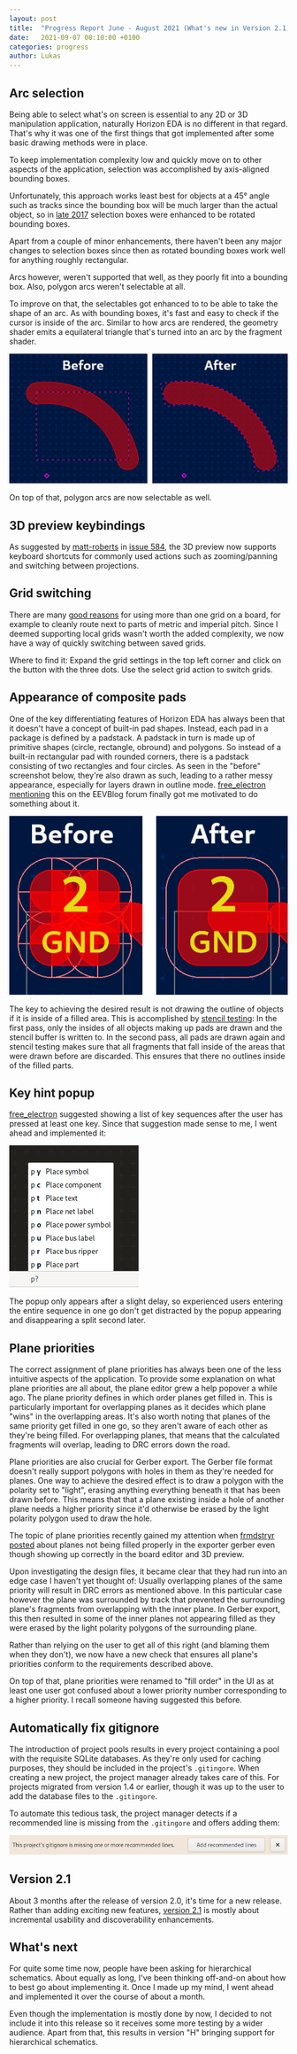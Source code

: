 ```yaml
---
layout: post
title:  "Progress Report June - August 2021 (What's new in Version 2.1)"
date:   2021-09-07 00:10:00 +0100
categories: progress
author: Lukas
---
```



## Arc selection

Being able to select what's on screen is essential to any 2D or 3D 
manipulation application, naturally Horizon EDA is no different in that regard. 
That's why it was one of the first things that got implemented after 
some basic drawing methods were in place.

To keep implementation complexity low and quickly move on to other 
aspects of the application, selection was accomplished by axis-aligned 
bounding boxes.

Unfortunately, this approach works least best for objects at a 45° 
angle such as tracks since the bounding box will be much larger than the actual object, 
so in [late 
2017](https://github.com/horizon-eda/horizon/commit/d02a26faa71e45e4d101c36a91c524b3149b5272)
selection boxes were enhanced to be rotated bounding boxes.

Apart from a couple of minor enhancements, there haven't been any major 
changes to selection boxes since then as rotated bounding boxes work well for 
anything roughly rectangular.

Arcs however, weren't supported that well, as they poorly fit into a 
bounding box. Also, polygon arcs weren't selectable at all.

To improve on that, the selectables got enhanced to to be able to take 
the shape of an arc. As with bounding boxes, it's fast and easy to 
check if the cursor is inside of the arc. Similar to how arcs are 
rendered, the geometry shader emits a equilateral triangle that's 
turned into an arc by the fragment shader.

![ ](/assets/arc-sel.png)

On top of that, polygon arcs are now selectable as well.

## 3D preview keybindings

As suggested by [matt-roberts](https://github.com/matt-roberts) in 
[issue 584](https://github.com/horizon-eda/horizon/issues/584), the 3D preview now supports 
keyboard shortcuts for commonly used actions such as zooming/panning 
and switching between projections.

## Grid switching

There are many [good 
reasons](https://github.com/horizon-eda/horizon/issues/592) for using more than one grid on a board, 
for example to cleanly route next to parts of metric and imperial 
pitch. Since I deemed supporting local grids wasn't worth the 
added complexity, we now have a way of quickly switching between saved 
grids.

Where to find it: Expand the grid settings in the top left corner and 
click on the button with the three dots. Use the select grid action to 
switch grids.

## Appearance of composite pads

One of the key differentiating features of Horizon EDA has always been 
that it doesn't have a concept of built-in pad shapes. Instead, each 
pad in a package is defined by a padstack. A padstack in turn is made 
up of primitive shapes (circle, rectangle, obround) and polygons. So 
instead of a built-in rectangular pad with rounded corners, there is a 
padstack consisting of two rectangles and four circles. As seen in the 
"before" screenshot below, they're also drawn as such, leading to a 
rather messy appearance, especially for layers drawn in outline mode. 
[free_electron](https://www.eevblog.com/forum/index.php?action=profile;u=446)
[mentioning](https://www.eevblog.com/forum/eda/horizon-eda-version-1-0!/msg3590446/#msg3590446) this on the EEVBlog forum finally got me motivated to do 
something about it. 

![ ](/assets/comp-pads.png)


The key to achieving the desired result is not drawing the outline of 
objects if it is inside of a filled area. This is accomplished 
by [stencil 
testing](https://learnopengl.com/Advanced-OpenGL/Stencil-testing): In 
the first pass, only the insides of all objects making up pads are drawn 
and the stencil buffer is written to. In the second pass, all pads are 
drawn again and stencil testing makes sure that all fragments that 
fall inside of the areas that were drawn before are discarded. This 
ensures that there no outlines inside of the filled parts.

## Key hint popup

[free_electron](https://www.eevblog.com/forum/index.php?action=profile;u=446) suggested showing a list of 
key sequences after the user has pressed at least one key. Since that 
suggestion made sense to me, I went ahead and implemented it:

![ ](/assets/key-hint.png)

The popup only appears after a slight delay, so experienced users 
entering the entire sequence in one go don't get distracted by the 
popup appearing and disappearing a split second later.

## Plane priorities

The correct assignment of plane priorities has always been one of the 
less intuitive aspects of the application. To provide some explanation 
on what plane priorities are all about, the plane editor grew a help 
popover a while ago. The plane priority defines in which order planes 
get filled in. This is particularly important for overlapping planes as 
it decides which plane "wins" in the overlapping areas. It's also worth 
noting that planes of the same priority get filled in one go, so they aren't 
aware of each other as they're being filled. For overlapping planes, 
that means that the calculated fragments will overlap, leading to DRC 
errors down the road.

Plane priorities are also crucial for Gerber export. The Gerber file 
format doesn't really support polygons with 
holes in them as they're needed for planes. One way to achieve the 
desired effect is to draw a polygon with the polarity set to "light", 
erasing anything everything beneath it that has been drawn before. This 
means that that a plane existing inside a hole of another plane needs a 
higher priority since it'd otherwise be erased by the light polarity 
polygon used to draw the hole.

The topic of plane priorities recently gained my attention when [frmdstryr 
posted](https://horizon-eda.discourse.group/t/help-some-polygon-filled-areas-not-showing-up-in-gerber-file/80)
about planes not being filled properly in the exporter gerber even 
though showing up correctly in the board editor and 3D preview.

Upon investigating the design files, it became clear that they had run 
into an edge case I haven't yet thought of: Usually overlapping planes 
of the same priority will result in DRC errors as mentioned above. In 
this particular case however the plane was surrounded by track that 
prevented the surrounding plane's fragments from overlapping with the 
inner plane. In Gerber export, this then resulted in some of the inner 
planes not appearing filled as they were erased by the light polarity 
polygons of the surrounding plane.

Rather than relying on the user to get all of this right (and blaming 
them when they don't), we now have a 
new check that ensures all plane's priorities conform to the 
requirements described above.

On top of that, plane priorities were renamed to "fill order" in the UI 
as at least one user got confused about a lower priority number 
corresponding to a higher priority. I recall someone having suggested 
this before. 

## Automatically fix gitignore

The introduction of project pools results in every project containing a 
pool with the requisite SQLite databases. As they're only used for 
caching purposes, they should be included in the project's 
`.gitingore`. When creating a new project, the project manager already 
takes care of this. For projects migrated from version 1.4 or earlier, 
though it was up to the user to add the database files to the 
`.gitingore`.

To automate this tedious task, the project manager detects if a 
recommended line is missing from the `.gitingore` and offers adding 
them:

![ ](/assets/gitignore-bar.png)

## Version 2.1

About 3 months after the release of version 2.0, it's time for a new 
release. Rather than adding exciting new features, [version
2.1](https://github.com/horizon-eda/horizon/releases/tag/v2.1.0)
is mostly about incremental usability and discoverability enhancements.

## What's next

For quite some time now, people have been asking for 
hierarchical schematics. About equally as long, I've been thinking 
off-and-on about how to best go about implementing it. Once I made up 
my mind, I went ahead and implemented it over the course of about a 
month.

Even though the implementation is mostly done by now, I decided to not 
include it into this release so it receives some more testing by a 
wider audience. Apart from that, this results in version "H" 
bringing support for hierarchical schematics. 
